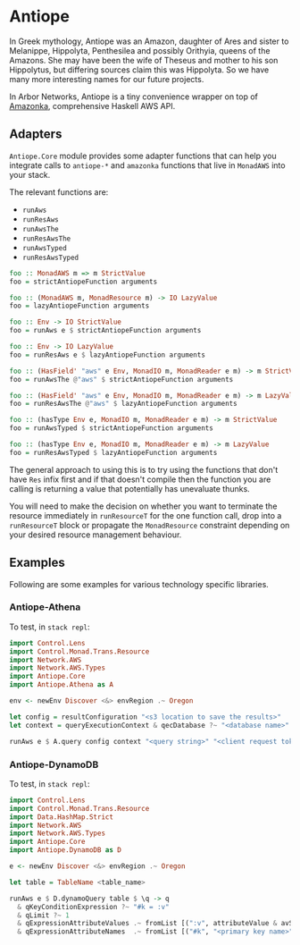 # Antiope

In Greek mythology, Antiope was an Amazon, daughter of Ares and sister to Melanippe, Hippolyta, Penthesilea and possibly Orithyia, queens of the Amazons. She may have been the wife of Theseus and mother to his son Hippolytus, but differing sources claim this was Hippolyta.
So we have many more interesting names for our future projects.

In Arbor Networks, Antiope is a tiny convenience wrapper on top of [Amazonka](https://hackage.haskell.org/package/amazonka), comprehensive Haskell AWS API.

## Adapters

`Antiope.Core` module provides some adapter functions that can help you integrate
calls to `antiope-*` and `amazonka` functions that live in `MonadAWS` into your
stack.

The relevant functions are:

* `runAws`
* `runResAws`
* `runAwsThe`
* `runResAwsThe`
* `runAwsTyped`
* `runResAwsTyped`

```haskell
foo :: MonadAWS m => m StrictValue
foo = strictAntiopeFunction arguments

foo :: (MonadAWS m, MonadResource m) -> IO LazyValue
foo = lazyAntiopeFunction arguments

foo :: Env -> IO StrictValue
foo = runAws e $ strictAntiopeFunction arguments

foo :: Env -> IO LazyValue
foo = runResAws e $ lazyAntiopeFunction arguments

foo :: (HasField' "aws" e Env, MonadIO m, MonadReader e m) -> m StrictValue
foo = runAwsThe @"aws" $ strictAntiopeFunction arguments

foo :: (HasField' "aws" e Env, MonadIO m, MonadReader e m) -> m LazyValue
foo = runResAwsThe @"aws" $ lazyAntiopeFunction arguments

foo :: (hasType Env e, MonadIO m, MonadReader e m) -> m StrictValue
foo = runAwsTyped $ strictAntiopeFunction arguments

foo :: (hasType Env e, MonadIO m, MonadReader e m) -> m LazyValue
foo = runResAwsTyped $ lazyAntiopeFunction arguments
```

The general approach to using this is to try using the functions that
don't have `Res` infix first and if that doesn't compile then the function
you are calling is returning a value that potentially has unevaluate thunks.

You will need to make the decision on whether you want to terminate the resource
immediately in `runResourceT` for the one function call, drop into a `runResourceT`
block or propagate the `MonadResource` constraint depending on your desired
resource management behaviour.

## Examples

Following are some examples for various technology specific libraries.

### Antiope-Athena

To test, in `stack repl`:

```haskell
import Control.Lens
import Control.Monad.Trans.Resource
import Network.AWS
import Network.AWS.Types
import Antiope.Core
import Antiope.Athena as A

env <- newEnv Discover <&> envRegion .~ Oregon

let config = resultConfiguration "<s3 location to save the results>"
let context = queryExecutionContext & qecDatabase ?~ "<database name>"

runAws e $ A.query config context "<query string>" "<client request token>"
```

### Antiope-DynamoDB

To test, in `stack repl`:

```haskell
import Control.Lens
import Control.Monad.Trans.Resource
import Data.HashMap.Strict
import Network.AWS
import Network.AWS.Types
import Antiope.Core
import Antiope.DynamoDB as D

e <- newEnv Discover <&> envRegion .~ Oregon

let table = TableName <table_name>

runAws e $ D.dynamoQuery table $ \q -> q
  & qKeyConditionExpression ?~ "#k = :v"
  & qLimit ?~ 1
  & qExpressionAttributeValues .~ fromList [(":v", attributeValue & avS ?~ "<primary key value>")]
  & qExpressionAttributeNames  .~ fromList [("#k", "<primary key name>")]
```



